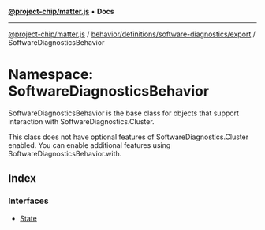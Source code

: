 [**@project-chip/matter.js**](../../../../../../README.md) • **Docs**

***

[@project-chip/matter.js](../../../../../../modules.md) / [behavior/definitions/software-diagnostics/export](../../README.md) / SoftwareDiagnosticsBehavior

# Namespace: SoftwareDiagnosticsBehavior

SoftwareDiagnosticsBehavior is the base class for objects that support interaction with SoftwareDiagnostics.Cluster.

This class does not have optional features of SoftwareDiagnostics.Cluster enabled. You can enable additional
features using SoftwareDiagnosticsBehavior.with.

## Index

### Interfaces

- [State](interfaces/State.md)
